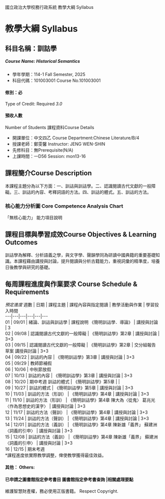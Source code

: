 國立政治大學校務行政系統 教學大綱 Syllabus
# 教學大綱 Syllabus
##  科目名稱：訓詁學 
#####  Course Name: Historical Semantics
  * 學年學期：114-1 Fall Semester, 2025 
  * 科目代碼：101003001 Course No.101003001
#### 修別：必
Type of Credit: Required 
_3.0_
#### 預收人數
Number of Students
課程資料Course Details
  * 開課單位：中文四乙 Course Department:Chinese Literature/B/4 
  * 授課老師：鄭雯馨 Instructor: JENG WEN-SHIN 
  * 先修科目：無Prerequisite(N/A)
  * 上課時間：一D56 Session: mon13-16
##  課程簡介Course Description
本課程主題分為以下方面：一、訓詁與訓詁學。二、認識閱讀古代文獻的一般障礙。三、訓詁的內容、考釋詞語的方法。四、訓詁的體式。五、訓詁的方法。
###  核心能力分析圖 Core Competence Analysis Chart
「無核心能力」 
能力項目說明
##  課程目標與學習成效Course Objectives & Learning Outcomes 
訓詁學為解釋、分析語義之學，與文字學、聲韻學同為研讀中國典籍的重要基礎知識。本課程藉由講授與討論，提升閱讀與分析古籍能力，重視詞彙的精準度，培養日後教學與研究的基礎。
##  每周課程進度與作業要求 Course Schedule & Requirements
_預定進度_
週數 |  日期 |  課程主題 |  課程內容與指定閱讀 |  教學活動與作業 |  學習投入時間  
---|---|---|---|---|---  
01 |  09/01 |  緒論、訓詁與訓詁學 |  課程說明 《簡明訓詁學．導論》 |  講授與討論 |  3  
02 |  09/08 |  認識閱讀古代文獻的一般障礙 |  《簡明訓詁學》第2章 |  講授與討論 |  3+3  
03 |  09/15 |  認識閱讀古代文獻的一般障礙 |  《簡明訓詁學》第2章 |  交分組報告草案 講授與討論 |  3+3  
04 |  09/22 |  訓詁的內容 |  《簡明訓詁學》第3章 |  講授與討論 |  3+3  
05 |  09/29 |  教師節補假  
06 |  10/06 |  中秋節放假  
07 |  10/13 |  訓詁的內容 |  《簡明訓詁學》第3章 |  講授與討論 |  3+3  
08 |  10/20 |  期中考週 訓詁的體式 |  《簡明訓詁學》第5章 |  |   
09 |  10/27 |  訓詁的體式 |  《簡明訓詁學》第5章 |  講授與討論 |  3+3  
10 |  11/03 |  訓詁的方法（形訓） |  《簡明訓詁學》第4章 |  講授與討論 |  3+3  
11 |  11/10 |  訓詁的方法（形訓） |  《簡明訓詁學》第4章 陳大為〈從鬼〉 葛兆光〈作為思想史的漢字〉 |  講授與討論 |  3+3  
12 |  11/17 |  訓詁的方法（聲訓） |  《簡明訓詁學》第4章 |  講授與討論 |  3+3  
13 |  11/24 |  訓詁的方法（聲訓） |  《簡明訓詁學》第4章 |  講授與討論 |  3+3  
14 |  12/01 |  訓詁的方法（義訓） |  《簡明訓詁學》第4章 陳新雄「義界」 蘇建洲〈詞義的引申〉 |  講授與討論 |  3+3  
15 |  12/08 |  訓詁的方法（義訓） |  《簡明訓詁學》第4章 陳新雄「義界」 蘇建洲〈詞義的引申〉 |  講授與討論 |  3+3  
16 |  12/15 |  期末考週  
*課程進度依實際教學調整，俾使教學獲得最佳效益。
####  其他： Others:
####  已申請之圖書館指定參考書目  圖書館指定參考書查詢 |相關處理要點
維護智慧財產權，務必使用正版書籍。 Respect Copyright.